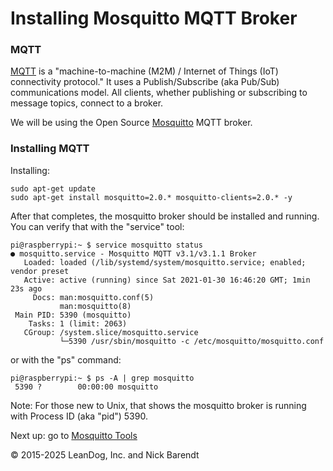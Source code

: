 # Installing Mosquitto MQTT Broker

### MQTT
[MQTT](http://mqtt.org/) is a "machine-to-machine (M2M) / Internet of Things (IoT) connectivity protocol."  It uses a Publish/Subscribe (aka Pub/Sub) communications model.  All clients, whether publishing or subscribing to message topics, connect to a broker.

We will be using the Open Source [Mosquitto](http://mosquitto.org/) MQTT broker.

### Installing MQTT


Installing:

```
sudo apt-get update
sudo apt-get install mosquitto=2.0.* mosquitto-clients=2.0.* -y
```

After that completes, the mosquitto broker should be installed and running. You can verify that with the "service" tool:

```
pi@raspberrypi:~ $ service mosquitto status
● mosquitto.service - Mosquitto MQTT v3.1/v3.1.1 Broker
   Loaded: loaded (/lib/systemd/system/mosquitto.service; enabled; vendor preset
   Active: active (running) since Sat 2021-01-30 16:46:20 GMT; 1min 23s ago
     Docs: man:mosquitto.conf(5)
           man:mosquitto(8)
 Main PID: 5390 (mosquitto)
    Tasks: 1 (limit: 2063)
   CGroup: /system.slice/mosquitto.service
           └─5390 /usr/sbin/mosquitto -c /etc/mosquitto/mosquitto.conf
```

or with the "ps" command:

```
pi@raspberrypi:~ $ ps -A | grep mosquitto
 5390 ?        00:00:00 mosquitto
```
Note: For those new to Unix, that shows the mosquitto broker is running with Process ID (aka "pid") 5390.


Next up: go to [Mosquitto Tools](../03.2_Mosquitto_Tools/README.md)

&copy; 2015-2025 LeanDog, Inc. and Nick Barendt
